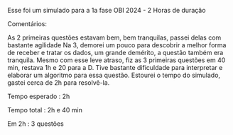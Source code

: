 Esse foi um simulado para a 1a fase OBI 2024 - 2 Horas de duração

Comentários:

As 2 primeiras questões estavam bem, bem tranquilas, passei delas com bastante agilidade
Na 3, demorei um pouco para descobrir a melhor forma de receber e tratar os dados, um grande demérito, a questão também era tranquila.
Mesmo com esse leve atraso, fiz as 3 primeiras questões em 40 min, restava 1h e 20 para a D.
Tive bastante dificuldade para interpretar e elaborar um algoritmo para essa questão.
Estourei o tempo do simulado, gastei cerca de 2h para resolvê-la.

Tempo esperado : 2h

Tempo total : 2h e 40 min

Em 2h : 3 questões
